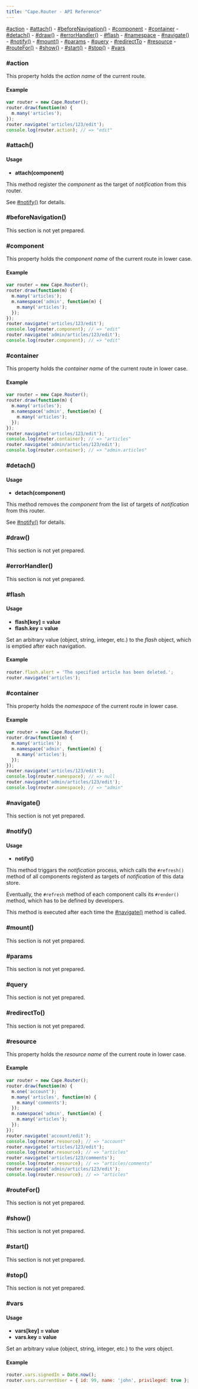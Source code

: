 ```yaml
---
title: "Cape.Router - API Reference"
---
```


[#action](#action) -
[#attach()](#attach) -
[#beforeNavigation()](#before-navigation) -
[#component](#component) -
[#container](#container) -
[#detach()](#detach) -
[#draw()](#draw) -
[#errorHandler()](#error-handler) -
[#flash](#flash) -
[#namespace](#namespace) -
[#navigate()](#navigate) -
[#notify()](#notify) -
[#mount()](#mount) -
[#params](#params) -
[#query](#query) -
[#redirectTo](#redirect-to) -
[#resource](#resource) -
[#routeFor()](#route-for) -
[#show()](#show) -
[#start()](#start) -
[#stop()](#stop) -
[#vars](#vars)

<a class="anchor" id="action"></a>
### #action

This property holds the *action name* of the current route.

#### Example

```javascript
var router = new Cape.Router();
router.draw(function(m) {
  m.many('articles');
});
router.navigate('articles/123/edit');
console.log(router.action); // => "edit"
```

<a class="anchor" id="attach"></a>
### #attach()

#### Usage

* **attach(component)**

This method register the *component* as the target of *notification* from this router.

See [#notify()](#notify) for details.

<a class="anchor" id="before-navigation"></a>
### #beforeNavigation()

This section is not yet prepared.

<a class="anchor" id="component"></a>
### #component

This property holds the *component name* of the current route in lower case.

#### Example

```javascript
var router = new Cape.Router();
router.draw(function(m) {
  m.many('articles');
  m.namespace('admin', function(m) {
    m.many('articles');
  });
});
router.navigate('articles/123/edit');
console.log(router.component); // => "edit"
router.navigate('admin/articles/123/edit');
console.log(router.component); // => "edit"
```

<a class="anchor" id="container"></a>
### #container

This property holds the *container name* of the current route in lower case.

#### Example

```javascript
var router = new Cape.Router();
router.draw(function(m) {
  m.many('articles');
  m.namespace('admin', function(m) {
    m.many('articles');
  });
});
router.navigate('articles/123/edit');
console.log(router.container); // => "articles"
router.navigate('admin/articles/123/edit');
console.log(router.container); // => "admin.articles"
```

<a class="anchor" id="detach"></a>
### #detach()

#### Usage

* **detach(component)**

This method removes the _component_ from the list of targets of _notification_ from this router.

See [#notify()](#notify) for details.


<a class="anchor" id="draw"></a>
### #draw()

This section is not yet prepared.

<a class="anchor" id="error-handler"></a>
### #errorHandler()

This section is not yet prepared.

<a class="anchor" id="flash"></a>
### #flash

#### Usage

* **flash[key] = value**
* **flash.key = value**

Set an arbitrary value (object, string, integer, etc.) to the _flash_ object,
which is emptied after each navigation.

#### Example

```javascript
router.flash.alert = 'The specified article has been deleted.';
router.navigate('articles');
```


<a class="anchor" id="namespace"></a>
### #container

This property holds the *namespace* of the current route in lower case.

#### Example

```javascript
var router = new Cape.Router();
router.draw(function(m) {
  m.many('articles');
  m.namespace('admin', function(m) {
    m.many('articles');
  });
});
router.navigate('articles/123/edit');
console.log(router.namespace); // => null
router.navigate('admin/articles/123/edit');
console.log(router.namespace); // => "admin"
```

<a class="anchor" id="navigage"></a>
### #navigate()

This section is not yet prepared.

<a class="anchor" id="notify"></a>
### #notify()


#### Usage

* **notify()**

This method triggars the _notification_ process, which calls the `#refresh()` method
of all components registerd as targets of _notification_ of this data store.

Eventually, the `#refresh` method of each component calls its `#render()` method,
which has to be defined by developers.

This method is executed after each time the [#navigate()](#navigate) method is called.

<a class="anchor" id="mount"></a>
### #mount()

This section is not yet prepared.

<a class="anchor" id="params"></a>
### #params

This section is not yet prepared.

<a class="anchor" id="query"></a>
### #query

This section is not yet prepared.

<a class="anchor" id="redirect-to"></a>
### #redirectTo()

This section is not yet prepared.


<a class="anchor" id="resource"></a>
### #resource

This property holds the *resource name* of the current route in lower case.

#### Example

```javascript
var router = new Cape.Router();
router.draw(function(m) {
  m.one('account');
  m.many('articles', function(m) {
    m.many('comments');
  });
  m.namespace('admin', function(m) {
    m.many('articles');
  });
});
router.navigate('account/edit');
console.log(router.resource); // => "account"
router.navigate('articles/123/edit');
console.log(router.resource); // => "articles"
router.navigate('articles/123/comments');
console.log(router.resource); // => "articles/comments"
router.navigate('admin/articles/123/edit');
console.log(router.resource); // => "articles"
```


<a class="anchor" id="routeFor"></a>
### #routeFor()

This section is not yet prepared.


<a class="anchor" id="show"></a>
### #show()

This section is not yet prepared.


<a class="anchor" id="start"></a>
### #start()

This section is not yet prepared.


<a class="anchor" id="stop"></a>
### #stop()

This section is not yet prepared.

<a class="anchor" id="vars"></a>
### #vars

#### Usage

* **vars[key] = value**
* **vars.key = value**

Set an arbitrary value (object, string, integer, etc.) to the _vars_ object.

#### Example

```javascript
router.vars.signedIn = Date.now();
router.vars.currentUser = { id: 99, name: 'john', privileged: true };
```
